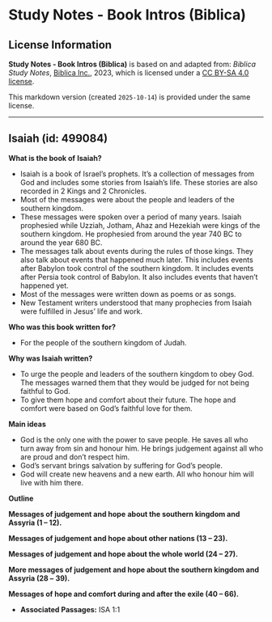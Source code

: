 # Study Notes - Book Intros (Biblica)

## License Information

**Study Notes - Book Intros (Biblica)** is based on and adapted from: _Biblica Study Notes_, [Biblica Inc.](https://www.biblica.com/), 2023, which is licensed under a [CC BY-SA 4.0 license](https://creativecommons.org/licenses/by-sa/4.0/legalcode.en).

This markdown version (created `2025-10-14`) is provided under the same license.



--------------------------------

## Isaiah (id: 499084)

**What is the book of** **Isaiah?**

* Isaiah is a book of Israel’s prophets. It’s a collection of messages from God and includes some stories from Isaiah’s life. These stories are also recorded in 2 Kings and 2 Chronicles.
* Most of the messages were about the people and leaders of the southern kingdom.
* These messages were spoken over a period of many years. Isaiah prophesied while Uzziah, Jotham, Ahaz and Hezekiah were kings of the southern kingdom. He prophesied from around the year 740 BC to around the year 680 BC.
* The messages talk about events during the rules of those kings. They also talk about events that happened much later. This includes events after Babylon took control of the southern kingdom. It includes events after Persia took control of Babylon. It also includes events that haven’t happened yet.
* Most of the messages were written down as poems or as songs.
* New Testament writers understood that many prophecies from Isaiah were fulfilled in Jesus’ life and work.

**Who was this book written for?**

* For the people of the southern kingdom of Judah.

**Why was Isaiah written?**

* To urge the people and leaders of the southern kingdom to obey God. The messages warned them that they would be judged for not being faithful to God.
* To give them hope and comfort about their future. The hope and comfort were based on God’s faithful love for them.

**Main ideas**

* God is the only one with the power to save people. He saves all who turn away from sin and honour him. He brings judgement against all who are proud and don’t respect him.
* God’s servant brings salvation by suffering for God’s people.
* God will create new heavens and a new earth. All who honour him will live with him there.

**Outline**

**Messages of judgement and hope** **about the southern kingdom and Assyria (1 – 12\).**

**Messages of judgement and hope about other nations (13 – 23\).**

**Messages of judgement and hope about the whole world (24 – 27\).**

**More messages of judgement and hope about the southern kingdom and Assyria (28 –** **39\).**

**Messages of hope and comfort during and after the exile (40 – 66\).**

* **Associated Passages:** ISA 1:1

